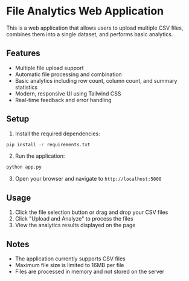 # File Analytics Web Application

This is a web application that allows users to upload multiple CSV files, combines them into a single dataset, and performs basic analytics.

## Features

- Multiple file upload support
- Automatic file processing and combination
- Basic analytics including row count, column count, and summary statistics
- Modern, responsive UI using Tailwind CSS
- Real-time feedback and error handling

## Setup

1. Install the required dependencies:
```bash
pip install -r requirements.txt
```

2. Run the application:
```bash
python app.py
```

3. Open your browser and navigate to `http://localhost:5000`

## Usage

1. Click the file selection button or drag and drop your CSV files
2. Click "Upload and Analyze" to process the files
3. View the analytics results displayed on the page

## Notes

- The application currently supports CSV files
- Maximum file size is limited to 16MB per file
- Files are processed in memory and not stored on the server
